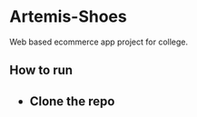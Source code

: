 # Artemis-Shoes
Web based ecommerce app project for college.

<h2>How to run <h2>
<ul>
  <li>Clone the repo </li> 
 </ul>
  
